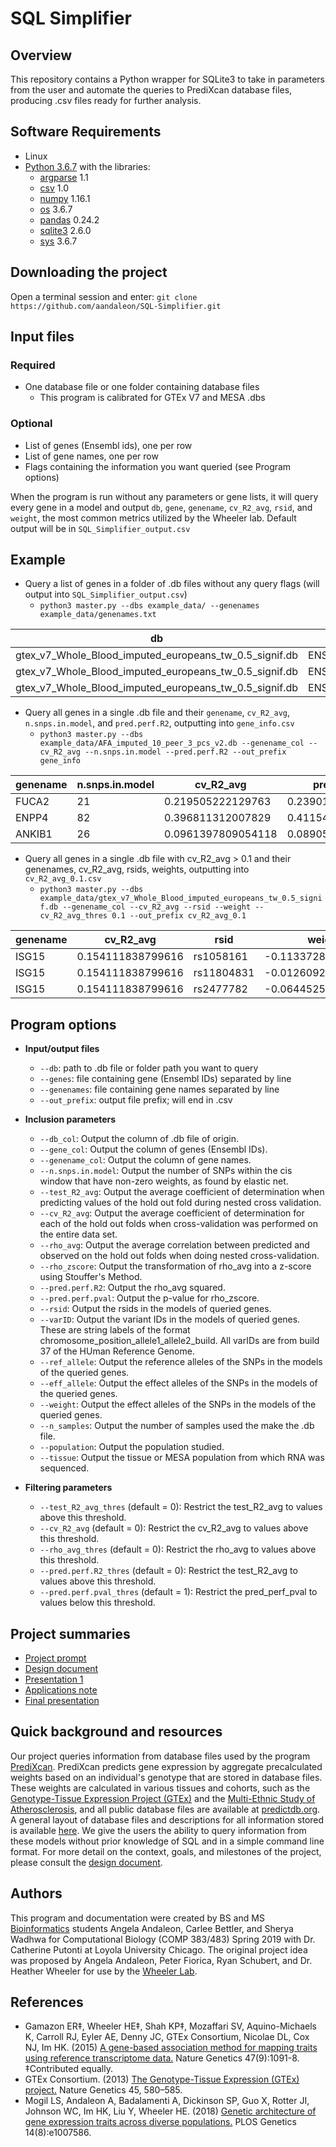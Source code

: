 # SQL Simplifier 

## Overview
This repository contains a Python wrapper for SQLite3 to take in parameters from the user and automate the queries to PrediXcan database files, producing .csv files ready for further analysis.

## Software Requirements
* Linux
* [Python 3.6.7](https://www.python.org/downloads/) with the libraries:
  * [argparse](https://docs.python.org/3/library/argparse.html) 1.1
  * [csv](https://docs.python.org/3/library/csv.html) 1.0
  * [numpy](http://www.numpy.org/) 1.16.1
  * [os](https://docs.python.org/3/library/os.html) 3.6.7
  * [pandas](https://pandas.pydata.org/) 0.24.2
  * [sqlite3](https://docs.python.org/3/library/sqlite3.html) 2.6.0
  * [sys](https://docs.python.org/3/library/sys.html) 3.6.7

## Downloading the project
Open a terminal session and enter: `git clone https://github.com/aandaleon/SQL-Simplifier.git`

## Input files
### Required
* One database file or one folder containing database files
  * This program is calibrated for GTEx V7 and MESA .dbs
### Optional
* List of genes (Ensembl ids), one per row
* List of gene names, one per row
* Flags containing the information you want queried (see Program options)

When the program is run without any parameters or gene lists, it will query every gene in a model and output `db`, `gene`, `genename`, `cv_R2_avg`, `rsid`, and `weight`, the most common metrics utilized by the Wheeler lab. Default output will be in `SQL_Simplifier_output.csv`

## Example
* Query a list of genes in a folder of .db files without any query flags (will output into `SQL_Simplifier_output.csv`)
  * `python3 master.py --dbs example_data/ --genenames example_data/genenames.txt`

| db                                                     | gene               | genename | cv_R2_avg          | rsid        | weight               |
|--------------------------------------------------------|--------------------|----------|--------------------|-------------|----------------------|
| gtex_v7_Whole_Blood_imputed_europeans_tw_0.5_signif.db | ENSG00000130203.5  | APOE     | 0.0135600336620361 | rs2356537   | -0.151237337241466   |
| gtex_v7_Whole_Blood_imputed_europeans_tw_0.5_signif.db | ENSG00000130203.5  | APOE     | 0.0135600336620361 | rs11668687  | -0.00241744847729031 |
| gtex_v7_Whole_Blood_imputed_europeans_tw_0.5_signif.db | ENSG00000130203.5  | APOE     | 0.0135600336620361 | rs11673170  | -0.00232453795322572 |

* Query all genes in a single .db file and their `genename`, `cv_R2_avg`, `n.snps.in.model`, and `pred.perf.R2`, outputting into `gene_info.csv`
  * `python3 master.py --dbs example_data/AFA_imputed_10_peer_3_pcs_v2.db --genename_col --cv_R2_avg --n.snps.in.model --pred.perf.R2 --out_prefix gene_info`

| genename | n.snps.in.model | cv_R2_avg          | pred.perf.R2       |
|----------|-----------------|--------------------|--------------------|
| FUCA2    | 21              | 0.219505222129763  | 0.239011989288677  |
| ENPP4    | 82              | 0.396811312007829  | 0.411548308924569  |
| ANKIB1   | 26              | 0.0961397809054118 | 0.0890519595368423 |

* Query all genes in a single .db file with cv_R2_avg > 0.1 and their genenames, cv_R2_avg, rsids, weights, outputting into `cv_R2_avg_0.1.csv`
  * `python3 master.py --dbs example_data/gtex_v7_Whole_Blood_imputed_europeans_tw_0.5_signif.db --genename_col --cv_R2_avg --rsid --weight --cv_R2_avg_thres 0.1 --out_prefix cv_R2_avg_0.1`

| genename     | cv_R2_avg         | rsid       | weight                |
|--------------|-------------------|------------|-----------------------|
| ISG15        | 0.154111838799616 | rs1058161  | -0.11337283758081     |
| ISG15        | 0.154111838799616 | rs11804831 | -0.0126092887627783   |
| ISG15        | 0.154111838799616 | rs2477782  | -0.0644525079361206   |

## Program options
* **Input/output files**
  * `--db`: path to .db file or folder path you want to query
  * `--genes`: file containing gene (Ensembl IDs) separated by line
  * `--genenames`: file containing gene names separated by line
  * `--out_prefix`: output file prefix; will end in .csv

* **Inclusion parameters**
  * `--db_col`: Output the column of .db file of origin.
  * `--gene_col`: Output the column of genes (Ensembl IDs).
  * `--genename_col`: Output the column of gene names.
  * `--n.snps.in.model`: Output the number of SNPs within the cis window that have non-zero weights, as found by elastic net.
  * `--test_R2_avg`: Output the average coefficient of determination when predicting values of the hold out fold during nested cross validation.
  * `--cv_R2_avg`: Output the average coefficient of determination for each of the hold out folds when cross-validation was performed on the entire data set.
  * `--rho_avg`: Output the average correlation between predicted and observed on the hold out folds when doing nested cross-validation.
  * `--rho_zscore`: Output the transformation of rho_avg into a z-score using Stouffer's Method.
  * `--pred.perf.R2`: Output the rho_avg squared.
  * `--pred.perf.pval`: Output the p-value for rho_zscore.
  * `--rsid`: Output the rsids in the models of queried genes.
  * `--varID`: Output the variant IDs in the models of queried genes. These are string labels of the format chromosome_position_allele1_allele2_build. All varIDs are from build 37 of the HUman Reference Genome.
  * `--ref_allele`: Output the reference alleles of the SNPs in the models of the queried genes.
  * `--eff_allele`: Output the effect alleles of the SNPs in the models of the queried genes.
  * `--weight`: Output the effect alleles of the SNPs in the models of the queried genes.
  * `--n_samples`: Output the number of samples used the make the .db file.
  * `--population`: Output the population studied.
  * `--tissue`: Output the tissue or MESA population from which RNA was sequenced.

* **Filtering parameters**
  * `--test_R2_avg_thres` (default = 0): Restrict the test_R2_avg to values above this threshold.
  * `--cv_R2_avg` (default = 0): Restrict the cv_R2_avg to values above this threshold.
  * `--rho_avg_thres` (default = 0): Restrict the rho_avg to values above this threshold.
  * `--pred.perf.R2_thres` (default = 0): Restrict the test_R2_avg to values above this threshold.
  * `--pred.perf.pval_thres` (default = 1): Restrict the pred_perf_pval to values below this threshold.

## Project summaries
* [Project prompt](https://docs.google.com/presentation/d/1Xarn0oowpogUH9NmHpkTC-sKIEeIR__ac2_Azgp5Ilo/edit?usp=sharing)
* [Design document](https://github.com/aandaleon/SQLite3-wrapper/wiki/Design-Document)
* [Presentation 1](https://docs.google.com/presentation/d/1lDZIZd-aw6z8_7F-tAtBdKWFPR-5bLE_pI3pmGNPjFM/edit?usp=sharing)
* [Applications note](https://docs.google.com/document/d/1zZdlgaizWUCQ0v088a9LqwBZrsxtPLGiHGKr7nPlDOQ/edit?usp=sharing)
* [Final presentation](https://docs.google.com/presentation/d/19DFuks-hMrekXAK4OjyANLwLJQVzDdleuS0ILW1yA5k/edit#slide=id.g50c2a10715_0_3)

## Quick background and resources
Our project queries information from database files used by the program [PrediXcan](https://github.com/hakyim/PrediXcan). PrediXcan predicts gene expression by aggregate precalculated weights based on an individual's genotype that are stored in database files. These weights are calculated in various tissues and cohorts, such as the [Genotype-Tissue Expression Project (GTEx)](https://gtexportal.org/home/documentationPage) and the [Multi-Ethnic Study of Atherosclerosis](https://github.com/WheelerLab/DivPop), and all public database files are available at [predictdb.org](predictdb.org). A general layout of database files and descriptions for all information stored is available [here](https://s3.amazonaws.com/predictdb2/contributed/MESA-2018-05-v2/MESAdb_2018-05-28_updated_README.txt). We give the users the ability to query information from these models without prior knowledge of SQL and in a simple command line format. For more detail on the context, goals, and milestones of the project, please consult the [design document](https://github.com/aandaleon/SQLite3-wrapper/wiki/Design-Document).

## Authors
This program and documentation were created by BS and MS [Bioinformatics](https://www.luc.edu/bioinformatics/index.shtml) students Angela Andaleon, Carlee Bettler, and Sherya Wadhwa for Computational Biology (COMP 383/483) Spring 2019 with Dr. Catherine Putonti at Loyola University Chicago. The original project idea was proposed by Angela Andaleon, Peter Fiorica, Ryan Schubert, and Dr. Heather Wheeler for use by the [Wheeler Lab](https://hwheeler01.github.io/).

## References

* Gamazon ER‡, Wheeler HE‡, Shah KP‡, Mozaffari SV, Aquino-Michaels K, Carroll RJ, Eyler AE, Denny JC, GTEx Consortium, Nicolae DL, Cox NJ, Im HK. (2015) [A gene-based association method for mapping traits using reference transcriptome data.](https://www.nature.com/articles/ng.3367) Nature Genetics 47(9):1091-8. ‡Contributed equally.
* GTEx Consortium. (2013) [The Genotype-Tissue Expression (GTEx) project.](https://www.nature.com/articles/ng.2653) Nature Genetics 45, 580–585.
* Mogil LS, Andaleon A, Badalamenti A, Dickinson SP, Guo X, Rotter JI, Johnson WC, Im HK, Liu Y, Wheeler HE. (2018) [Genetic architecture of gene expression traits across diverse populations.](https://journals.plos.org/plosgenetics/article?id=10.1371/journal.pgen.1007586) PLOS Genetics 14(8):e1007586.
